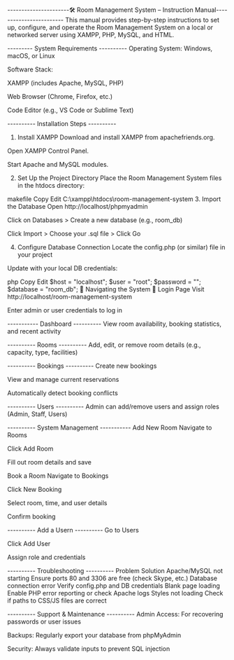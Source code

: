 ----------------------🛠️ Room Management System – Instruction Manual------------------------
This manual provides step-by-step instructions to set up, configure, and operate the Room Management System on a local or networked server using XAMPP, PHP, MySQL, and HTML.

--------- System Requirements ----------
Operating System: Windows, macOS, or Linux

Software Stack:

XAMPP (includes Apache, MySQL, PHP)

Web Browser (Chrome, Firefox, etc.)

Code Editor (e.g., VS Code or Sublime Text)

---------- Installation Steps ----------
1. Install XAMPP
Download and install XAMPP from apachefriends.org.

Open XAMPP Control Panel.

Start Apache and MySQL modules.

2. Set Up the Project Directory
Place the Room Management System files in the htdocs directory:

makefile
Copy
Edit
C:\xampp\htdocs\room-management-system
3. Import the Database
Open http://localhost/phpmyadmin

Click on Databases > Create a new database (e.g., room_db)

Click Import > Choose your .sql file > Click Go

4. Configure Database Connection
Locate the config.php (or similar) file in your project

Update with your local DB credentials:

php
Copy
Edit
$host = "localhost";
$user = "root";
$password = "";
$database = "room_db";
🧭 Navigating the System
🔐 Login Page
Visit http://localhost/room-management-system

Enter admin or user credentials to log in

----------- Dashboard ----------
View room availability, booking statistics, and recent activity

---------- Rooms ----------
Add, edit, or remove room details (e.g., capacity, type, facilities)

---------- Bookings ----------
Create new bookings

View and manage current reservations

Automatically detect booking conflicts

---------- Users ----------
Admin can add/remove users and assign roles (Admin, Staff, Users)

---------- System Management -----------
Add New Room
Navigate to Rooms

Click Add Room

Fill out room details and save

Book a Room
Navigate to Bookings

Click New Booking

Select room, time, and user details

Confirm booking

---------- Add a Usern ----------
Go to Users

Click Add User

Assign role and credentials

---------- Troubleshooting ----------
Problem	Solution
Apache/MySQL not starting	Ensure ports 80 and 3306 are free (check Skype, etc.)
Database connection error	Verify config.php and DB credentials
Blank page loading	Enable PHP error reporting or check Apache logs
Styles not loading	Check if paths to CSS/JS files are correct

---------- Support & Maintenance ----------
Admin Access: For recovering passwords or user issues

Backups: Regularly export your database from phpMyAdmin

Security: Always validate inputs to prevent SQL injection
